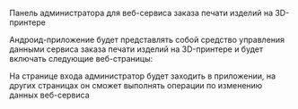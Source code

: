 Панель администратора для веб-сервиса заказа печати изделий на 3D-принтере

Андроид-приложение будет представлять собой средство управления данными сервиса заказа печати изделий на 3D-принтере и будет включать следующие веб-страницы:

 
На странице входа администратор будет заходить в приложении, на других страницах он сможет выполнять операции по изменению данных веб-сервиса